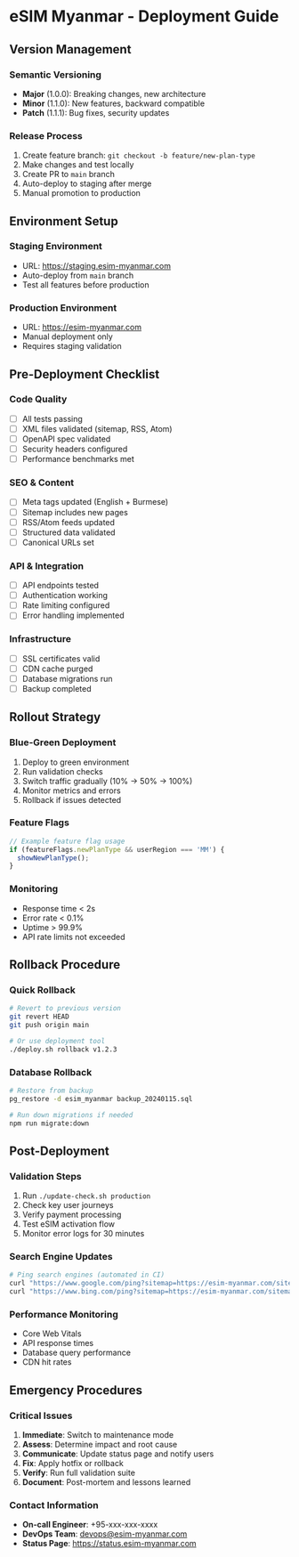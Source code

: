 # eSIM Myanmar - Deployment Guide

## Version Management

### Semantic Versioning
- **Major** (1.0.0): Breaking changes, new architecture
- **Minor** (1.1.0): New features, backward compatible
- **Patch** (1.1.1): Bug fixes, security updates

### Release Process
1. Create feature branch: `git checkout -b feature/new-plan-type`
2. Make changes and test locally
3. Create PR to `main` branch
4. Auto-deploy to staging after merge
5. Manual promotion to production

## Environment Setup

### Staging Environment
- URL: https://staging.esim-myanmar.com
- Auto-deploy from `main` branch
- Test all features before production

### Production Environment
- URL: https://esim-myanmar.com
- Manual deployment only
- Requires staging validation

## Pre-Deployment Checklist

### Code Quality
- [ ] All tests passing
- [ ] XML files validated (sitemap, RSS, Atom)
- [ ] OpenAPI spec validated
- [ ] Security headers configured
- [ ] Performance benchmarks met

### SEO & Content
- [ ] Meta tags updated (English + Burmese)
- [ ] Sitemap includes new pages
- [ ] RSS/Atom feeds updated
- [ ] Structured data validated
- [ ] Canonical URLs set

### API & Integration
- [ ] API endpoints tested
- [ ] Authentication working
- [ ] Rate limiting configured
- [ ] Error handling implemented

### Infrastructure
- [ ] SSL certificates valid
- [ ] CDN cache purged
- [ ] Database migrations run
- [ ] Backup completed

## Rollout Strategy

### Blue-Green Deployment
1. Deploy to green environment
2. Run validation checks
3. Switch traffic gradually (10% → 50% → 100%)
4. Monitor metrics and errors
5. Rollback if issues detected

### Feature Flags
```javascript
// Example feature flag usage
if (featureFlags.newPlanType && userRegion === 'MM') {
  showNewPlanType();
}
```

### Monitoring
- Response time < 2s
- Error rate < 0.1%
- Uptime > 99.9%
- API rate limits not exceeded

## Rollback Procedure

### Quick Rollback
```bash
# Revert to previous version
git revert HEAD
git push origin main

# Or use deployment tool
./deploy.sh rollback v1.2.3
```

### Database Rollback
```bash
# Restore from backup
pg_restore -d esim_myanmar backup_20240115.sql

# Run down migrations if needed
npm run migrate:down
```

## Post-Deployment

### Validation Steps
1. Run `./update-check.sh production`
2. Check key user journeys
3. Verify payment processing
4. Test eSIM activation flow
5. Monitor error logs for 30 minutes

### Search Engine Updates
```bash
# Ping search engines (automated in CI)
curl "https://www.google.com/ping?sitemap=https://esim-myanmar.com/sitemap.xml"
curl "https://www.bing.com/ping?sitemap=https://esim-myanmar.com/sitemap.xml"
```

### Performance Monitoring
- Core Web Vitals
- API response times
- Database query performance
- CDN hit rates

## Emergency Procedures

### Critical Issues
1. **Immediate**: Switch to maintenance mode
2. **Assess**: Determine impact and root cause
3. **Communicate**: Update status page and notify users
4. **Fix**: Apply hotfix or rollback
5. **Verify**: Run full validation suite
6. **Document**: Post-mortem and lessons learned

### Contact Information
- **On-call Engineer**: +95-xxx-xxx-xxxx
- **DevOps Team**: devops@esim-myanmar.com
- **Status Page**: https://status.esim-myanmar.com
